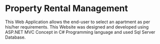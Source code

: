 # Property Rental Management
This Web Application allows the end-user to select an apartment as per his/her requirements. 
This Website was designed and developed using ASP.NET MVC Concept in C# Programming language and used Sql Server Database.
